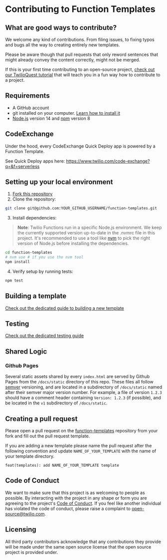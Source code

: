 # Contributing to Function Templates

## What are good ways to contribute?

We welcome any kind of contributions. From filing issues, to fixing typos and bugs all the way to creating entirely new templates.

Please be aware though that pull requests that only reword sentences that might already convey the content correctly, might not be merged.

If this is your first time contributing to an open-source project, [check out our TwilioQuest tutorial](https://www.twilio.com/quest/learn/open-source) that will teach you in a fun way how to contribute to a project.

## Requirements

- A GitHub account
- git installed on your computer. [Learn how to install it](https://help.github.com/en/articles/set-up-git)
- [Node.js](https://nodejs.org) version 14 and [npm](https://npmjs.com) version 8

## CodeExchange

Under the hood, every CodeExchange Quick Deploy app is powered by a Function Template.

See Quick Deploy apps here: <https://www.twilio.com/code-exchange?q=&f=serverless>

## Setting up your local environment

1. [Fork this repository](https://github.com/twilio-labs/function-templates/fork)
2. Clone the repository:

```bash
git clone git@github.com:YOUR_GITHUB_USERNAME/function-templates.git
```

3. Install dependencies:

> **Note**: Twilio Functions run in a specific Node.js environment. We keep the currently supported version up-to-date in the .nvmrc file in this project. It's recommended to use a tool like [nvm](https://github.com/creationix/nvm) to pick the right version of Node.js before installing the dependencies.

```bash
cd function-templates
# nvm use # if you use the nvm tool
npm install
```

4. Verify setup by running tests:

```bash
npm test
```

## Building a template

[Check out the dedicated guide to building a new template][BUILD_TEMPLATE]

## Testing

[Check out the dedicated testing guide](./TESTING.md)

## Shared Logic

### Github Pages

Several static assets shared by every `index.html` are served by Github Pages from the `/docs/static` directory of this repo. These files all follow [semver](https://semver.org/) versioning, and are located in a subdirectory of `/docs/static` named after their semver major version number. For example, a file of version `1.2.3` should have a comment header containing `Version: 1.2.3` (if possible), and be located in the `v1` subdirectory of `/docs/static`.

## Creating a pull request

Please open a pull request on the [function-templates](https://github.com/twilio-labs/function-templates/pulls) repository from your fork and fill out the pull request template.

If you are adding a new template please name the pull request after the following convention and update `NAME_OF_YOUR_TEMPLATE` with the name of your template directory.

```
feat(templates): add NAME_OF_YOUR_TEMPLATE template
```

## Code of Conduct

We want to make sure that this project is as welcoming to people as possible. By interacting with the project in any shape or form you are agreeing to the project's [Code of Conduct](https://raw.githubusercontent.com/twilio-labs/function-templates/main/CODE_OF_CONDUCT.md). If you feel like another individual has violated the code of conduct, please raise a complaint to [open-source@twilio.com](mailto:open-source@twilio.com).

## Licensing

All third party contributors acknowledge that any contributions they provide will be made under the same open source license that the open source project is provided under.

[serverless toolkit]: https://www.twilio.com/docs/labs/serverless-toolkit

<!-- RELATIVE LINKS -->
[TESTING]: ./TESTING.md
[CONTRIBUTING]: ./CONTRIBUTING.md
[BUILD_TEMPLATE]: ./BUILD_TEMPLATE.md
<!-- END RELATIVE LINKS -->